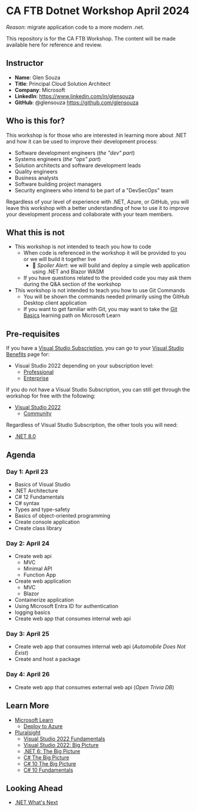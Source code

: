 # CA FTB Dotnet Workshop April 2024

_Reason_: migrate application code to a more modern .net.

This repository is for the CA FTB Workshop. The content will be made available here for reference and review.

## Instructor

- **Name**: Glen Souza
- **Title**: Principal Cloud Solution Architect
- **Company**: Microsoft
- **LinkedIn**: <https://www.linkedin.com/in/glensouza>
- **GitHub**: @glensouza <https://github.com/glensouza>

## Who is this for?

This workshop is for those who are interested in learning more about .NET and how it can be used to improve their development process:

- Software development engineers (_the "dev" part_)
- Systems engineers (_the "ops" part_)
- Solution architects and software development leads
- Quality engineers
- Business analysts
- Software building project managers
- Security engineers who intend to be part of a "DevSecOps" team

Regardless of your level of experience with .NET, Azure, or GitHub, you will leave this workshop with a better understanding of how to use it to improve your development process and collaborate with your team members.

## What this is not

- This workshop is not intended to teach you how to code
  - When code is referenced in the workshop it will be provided to you or we will build it together live
    - 🚨 _Spoiler Alert_: we will build and deploy a simple web application using .NET and Blazor WASM
  - If you have questions related to the provided code you may ask them during the Q&A section of the workshop
- This workshop is not intended to teach you how to use Git Commands
  - You will be shown the commands needed primarily using the GitHub Desktop client application
  - If you want to get familiar with Git, you may want to take the [Git Basics](https://docs.microsoft.com/en-us/learn/paths/intro-to-vc-git/) learning path on Microsoft Learn

## Pre-requisites

If you have a [Visual Studio Subscription](https://visualstudio.microsoft.com/subscriptions), you can go to your [Visual Studio Benefits](https://my.visualstudio.com/Benefits) page for:

- Visual Studio 2022 depending on your subscription level:
  - [Professional](https://visualstudio.microsoft.com/vs/professional)
  - [Enterprise](https://visualstudio.microsoft.com/vs/enterprise)

If you do not have a Visual Studio Subscription, you can still get through the workshop for free with the following:

- [Visual Studio 2022](https://visualstudio.microsoft.com/downloads/)
  - [Community](https://visualstudio.microsoft.com/vs/community)

Regardless of Visual Studio Subscription, the other tools you will need:

- [.NET 8.0](https://dotnet.microsoft.com/download/dotnet/8.0)

## Agenda

### Day 1: April 23

- Basics of Visual Studio
- .NET Architecture
- C# 12 Fundamentals
- C# syntax
- Types and type-safety
- Basics of object-oriented programming
- Create console application
- Create class library

### Day 2: April 24

- Create web api
  - MVC
  - Minimal API
  - Function App
- Create web application
  - MVC
  - Blazor
- Containerize application
- Using Microsoft Entra ID for authentication
- logging basics
- Create web app that consumes internal web api

### Day 3: April 25

- Create web app that consumes internal web api (_Automobile Does Not Exist_)
- Create and host a package

### Day 4: April 26

- Create web app that consumes external web api (_Open Trivia DB_)

## Learn More

- [Microsoft Learn](https://docs.microsoft.com/en-us/learn/)
  - [Deploy to Azure](https://learn.microsoft.com/en-us/azure/azure-resource-manager/templates/deploy-to-azure-button)
- [Pluralsight](https://www.pluralsight.com/)
  - [Visual Studio 2022 Fundamentals](https://app.pluralsight.com/library/courses/visual-studio-2022-fundamentals/table-of-contents)
  - [Visual Studio 2022: Big Picture](https://app.pluralsight.com/library/courses/visual-studio-2022-big-picture/table-of-contents)
  - [.NET 6: The Big Picture](https://app.pluralsight.com/library/courses/dot-net-6-big-picture/table-of-contents)
  - [C# The Big Picture](https://app.pluralsight.com/library/courses/c-sharp-big-picture/table-of-contents)
  - [C# 10 The Big Picture](https://app.pluralsight.com/library/courses/c-sharp-10-big-picture/table-of-contents)
  - [C# 10 Fundamentals](https://app.pluralsight.com/library/courses/c-sharp-10-fundamentals/table-of-contents)

## Looking Ahead

- [.NET What's Next](https://dotnet.microsoft.com/en-us/next)
